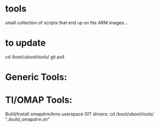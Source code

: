 tools
=====

small collection of scripts that end up on the ARM images...

to update
=====

 cd /boot/uboot/tools/
 git pull

Generic Tools:
=====

TI/OMAP Tools:
=====

Build/Install omapdrm/kms userspace GIT drivers:
 cd /boot/uboot/tools/
 "./build_omapdrm.sh"


